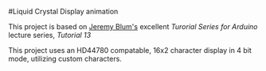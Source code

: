 #Liquid Crystal Display animation

This project is based on [Jeremy Blum's](https://www.youtube.com/user/sciguy14/featured) excellent *Turorial Series for Arduino* lecture series, *Tutorial 13*

This project uses an HD44780 compatable, 16x2 character display in 4 bit mode, utilizing custom characters.

